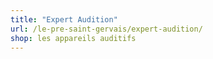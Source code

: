 ```yaml
---
title: "Expert Audition"
url: /le-pre-saint-gervais/expert-audition/
shop: les appareils auditifs
---
```

